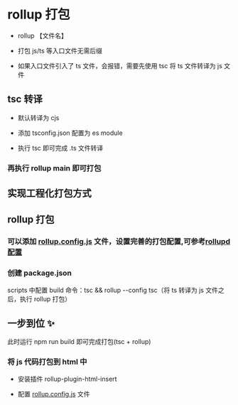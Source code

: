 # rollup 打包

- rollup 【文件名】

- 打包 js/ts 等入口文件无需后缀

- 如果入口文件引入了 ts 文件，会报错，需要先使用 tsc 将 ts 文件转译为 js 文件

## tsc 转译

- 默认转译为 cjs

- 添加 tsconfig.json 配置为 es module

- 执行 tsc 即可完成 .ts 文件转译

### 再执行 rollup main 即可打包

## 实现工程化打包方式

## rollup 打包

### 可以添加 [rollup.config.js](/rollup.config.js) 文件，设置完善的打包配置,可参考[rollupd 配置](https://cn.rollupjs.org/configuration-options/)

### 创建 package.json

scripts 中配置 build 命令：tsc && rollup --config tsc（将 ts 转译为 js 文件之后，执行 rollup 打包）

## 一步到位 ✨

此时运行 npm run build 即可完成打包(tsc + rollup)

### 将 js 代码打包到 html 中

- 安装插件 rollup-plugin-html-insert

- 配置 [rollup.config.js](/rollup.config.js) 文件
